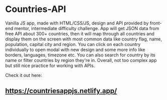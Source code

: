 # Countries-API

Vanilla JS app, made with HTML/CSS/JS, design and API provided by front-end mentor, intermediate difficulty challenge. 
App will get JSON data from free API about 300+ countries, then it will map through all countries and display them on the screen with most common data like 
country flag, name, population, capital city and region. You can click on each country individually to open modal with new design and some more info like borders, languages, timezone etc.
You can also search for country by its name or filter countries by region they're in. Overall, not too complex app but still nice practice for working with APIs.

Check it out here:
## https://countriesappjs.netlify.app/
